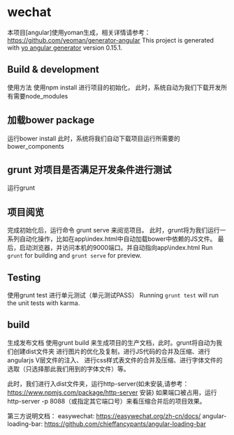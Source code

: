 # wechat
本项目[angular]使用yoman生成，相关详情请参考：https://github.com/yeoman/generator-angular
This project is generated with [yo angular generator](https://github.com/yeoman/generator-angular)
version 0.15.1.

## Build & development
使用方法
使用npm install 进行项目的初始化，
此时，系统自动为我们下载开发所有需要node_modules

## 加载bower package
运行bower install
此时，系统将我们自动下载项目运行所需要的bower_components

## grunt 对项目是否满足开发条件进行测试
运行grunt


## 项目阅览
完成初始化后，运行命令 grunt serve 来阅览项目。
此时，grunt将为我们运行一系列自动化操作，比如在app\index.html中自动加载bower中依赖的JS文件。
最后，启动浏览器，并访问本机的9000端口。并自动指向app\index.html
Run `grunt` for building and `grunt serve` for preview.

## Testing

使用grunt test 进行单元测试（单元测试PASS）
Running `grunt test` will run the unit tests with karma.

## build
生成发布文档
使用grunt build 来生成项目的生产文档，此时。grunt将自动为我们创建dist文件夹
进行图片的优化及复制，进行JS代码的合并及压缩、进行angularjs V层文件的注入、
进行css样式表文件的合并及压缩、进行字体文件的选取（只选择那此我们用到的字体文件）等。

此时，我们进行入dist文件夹，运行http-server(如未安装,请参考：https://www.npmjs.com/package/http-server 安装)
如果端口被占用，运行http-server -p 8088（或指定其它端口号）来看压缩合并后的项目效果。

第三方说明文档：
easywechat: https://easywechat.org/zh-cn/docs/
angular-loading-bar: https://github.com/chieffancypants/angular-loading-bar